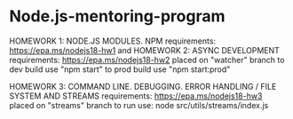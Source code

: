 # Node.js-mentoring-program
HOMEWORK 1: NODE.JS MODULES. NPM 
requirements: https://epa.ms/nodejs18-hw1
            and
HOMEWORK 2: ASYNC DEVELOPMENT
requirements: https://epa.ms/nodejs18-hw2
placed on "watcher" branch
to dev build use "npm start"
to prod build use "npm start:prod"


HOMEWORK 3: 
COMMAND LINE. DEBUGGING. ERROR HANDLING / FILE SYSTEM AND STREAMS
requirements: https://epa.ms/nodejs18-hw3
placed on "streams" branch
to run use: node src/utils/streams/index.js


